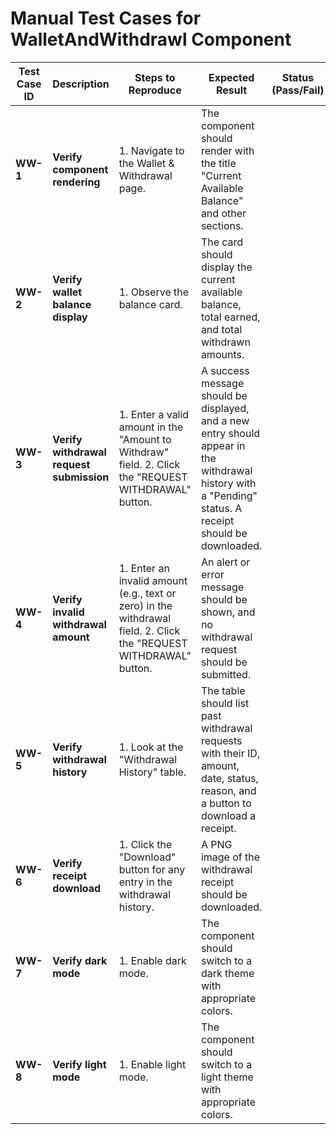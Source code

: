 
# Manual Test Cases for WalletAndWithdrawl Component

| Test Case ID | Description | Steps to Reproduce | Expected Result | Status (Pass/Fail) |
| --- | --- | --- | --- | --- |
| **WW-1** | **Verify component rendering** | 1. Navigate to the Wallet & Withdrawal page. | The component should render with the title "Current Available Balance" and other sections. | |
| **WW-2** | **Verify wallet balance display** | 1. Observe the balance card. | The card should display the current available balance, total earned, and total withdrawn amounts. | |
| **WW-3** | **Verify withdrawal request submission** | 1. Enter a valid amount in the "Amount to Withdraw" field. 2. Click the "REQUEST WITHDRAWAL" button. | A success message should be displayed, and a new entry should appear in the withdrawal history with a "Pending" status. A receipt should be downloaded. | |
| **WW-4** | **Verify invalid withdrawal amount** | 1. Enter an invalid amount (e.g., text or zero) in the withdrawal field. 2. Click the "REQUEST WITHDRAWAL" button. | An alert or error message should be shown, and no withdrawal request should be submitted. | |
| **WW-5** | **Verify withdrawal history** | 1. Look at the "Withdrawal History" table. | The table should list past withdrawal requests with their ID, amount, date, status, reason, and a button to download a receipt. | |
| **WW-6** | **Verify receipt download** | 1. Click the "Download" button for any entry in the withdrawal history. | A PNG image of the withdrawal receipt should be downloaded. | |
| **WW-7** | **Verify dark mode** | 1. Enable dark mode. | The component should switch to a dark theme with appropriate colors. | |
| **WW-8** | **Verify light mode** | 1. Enable light mode. | The component should switch to a light theme with appropriate colors. | |
